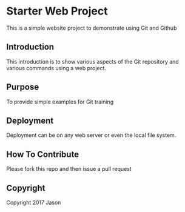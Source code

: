 # Starter Web Project

This is a simple website project to demonstrate using Git and Github

## Introduction

This introduction is to show various aspects of the Git repository and various commands using a web project.

## Purpose

To provide simple examples for Git training

## Deployment

Deployment can be on any web server or even the local file system.

## How To Contribute

Please fork this repo and then issue a pull request

## Copyright

Copyright 2017 Jason
